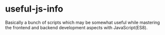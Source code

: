 # useful-js-info
Basically a bunch of scripts which may be somewhat useful while mastering the frontend and backend development aspects with JavaScript(ES8).
